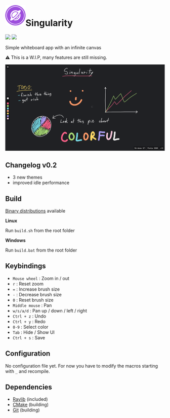 <img src="logo.png" align="left"/>

# Singularity

<p>
    <img src="https://img.shields.io/badge/Latest_Release-0.2-green?style=for-the-badge"/>
    <img src="https://img.shields.io/badge/License-MIT-blue?style=for-the-badge"/>
</p>

Simple whiteboard app with an infinite canvas

⚠️ This is a W.I.P, many features are still missing.

![App](images/sc1.png)

## Changelog v0.2

- 3 new themes
- improved idle performance

## Build

[Binary distributions](https://github.com/Aoutnheub/Singularity/releases) available

**Linux**

Run `build.sh` from the root folder

**Windows**

Run `build.bat` from the root folder

## Keybindings

- `Mouse wheel` : Zoom in / out
- `r` : Reset zoom
- `=` : Increase brush size
- `-` : Decrease brush size
- `0` : Reset brush size
- `Middle mouse` : Pan
- `w/s/a/d` : Pan up / down / left / right
- `Ctrl + z` : Undo
- `Ctrl + y` : Redo
- `0-9` : Select color
- `Tab` : Hide / Show UI
- `Ctrl + s` : Save

## Configuration

No configuration file yet. For now you have to modify the macros starting with `_` and recompile.

## Dependencies

- [Raylib](https://www.raylib.com/index.html) (included)
- [CMake](https://cmake.org/) (building)
- [Git](https://git-scm.com/) (building)

